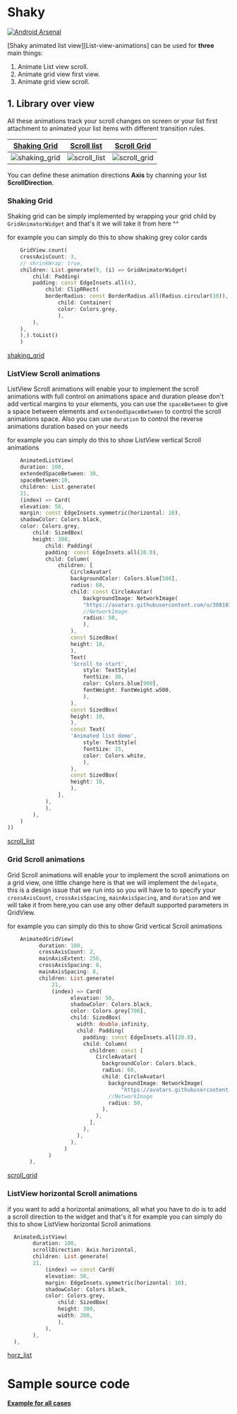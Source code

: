 # Shaky

[![Android Arsenal](https://img.shields.io/badge/Android%20Arsenal-Material--Animations-brightgreen.svg?style=flat)](http://android-arsenal.com/details/3/1880)

[Shaky animated list view][List-view-animations] can be used for **three** main things:

1. Animate List view scroll.
2. Animate grid view first view.
3. Animate grid view scroll.

## 1. Library over view


All these animations track your scroll changes on screen or your list first attachment to animated your list items with different transition rules.

[Shaking Grid][shaking_grid] | [Scroll list][scroll_list] | [Scroll Grid][scroll_grid]
--- | --- | ---
![shaking_grid] | ![scroll_list] | ![scroll_grid]

You can define these animation directions **Axis** by channing your list **ScrollDirection**.

### Shaking Grid

Shaking grid can be simply implemented by wrapping your grid child by `GridAnimatorWidget` and that's it we will take it from here ^^

for example you can simply do this to show shaking grey color cards
```dart
    GridView.count(
    crossAxisCount: 3,
    // shrinkWrap: true,
    children: List.generate(9, (i) => GridAnimatorWidget(
        child: Padding(
        padding: const EdgeInsets.all(4),
            child: ClipRRect(
            borderRadius: const BorderRadius.all(Radius.circular(10)),
                child: Container(
                color: Colors.grey,
                ),
        ),
    ),
    ),).toList()
    )
```
[shaking_grid]

### ListView Scroll animations

ListView Scroll animations will enable your to implement the scroll animations with full control on animations space and duration please don't add vertical margins to your elements, you can use the `spaceBetween` to give a space between elements and `extendedSpaceBetween` to control the scroll animations space.
Also you can use `duration` to control the reverse animations duration based on your needs

for example you can simply do this to show ListView vertical Scroll animations
```dart
    AnimatedListView(
    duration: 100,
    extendedSpaceBetween: 30,
    spaceBetween:10,
    children: List.generate(
    21,
    (index) => Card(
    elevation: 50,
    margin: const EdgeInsets.symmetric(horizontal: 20),
    shadowColor: Colors.black,
    color: Colors.grey,
        child: SizedBox(
        height: 300,
            child: Padding(
            padding: const EdgeInsets.all(20.0),
            child: Column(
                children: [
                    CircleAvatar(
                    backgroundColor: Colors.blue[500],
                    radius: 60,
                    child: const CircleAvatar(
                        backgroundImage: NetworkImage(
                        "https://avatars.githubusercontent.com/u/30810111?v=4"),
                        //NetworkImage
                        radius: 50,
                        ),
                    ),
                    const SizedBox(
                    height: 10,
                    ),
                    Text(
                    'Scroll to start',
                        style: TextStyle(
                        fontSize: 30,
                        color: Colors.blue[900],
                        fontWeight: FontWeight.w500,
                        ),
                    ),
                    const SizedBox(
                    height: 10,
                    ),
                    const Text(
                    'Animated list demo',
                        style: TextStyle(
                        fontSize: 15,
                        color: Colors.white,
                        ),
                    ),
                    const SizedBox(
                    height: 10,
                    ),
                ],
            ),
            ),
        ),
    )
))
```
[scroll_list]


### Grid Scroll animations
Grid Scroll animations will enable your to implement the scroll animations on a grid view, one little change here is that we will implement the `delegate`, this is a design issue that we run into so you will have to 
to specify your `crossAxisCount`, `crossAxisSpacing`, `mainAxisSpacing`, and `duration` and we will take it from here,you can use any other default supported parameters in GridView.

for example you can simply do this to show Grid vertical Scroll animations
```dart
    AnimatedGridView(
          duration: 100,
          crossAxisCount: 2,
          mainAxisExtent: 256,
          crossAxisSpacing: 8,
          mainAxisSpacing: 8,
          children: List.generate(
              21,
              (index) => Card(
                    elevation: 50,
                    shadowColor: Colors.black,
                    color: Colors.grey[700],
                    child: SizedBox(
                      width: double.infinity,
                      child: Padding(
                        padding: const EdgeInsets.all(20.0),
                        child: Column(
                          children: const [
                            CircleAvatar(
                              backgroundColor: Colors.black,
                              radius: 60,
                              child: CircleAvatar(
                                backgroundImage: NetworkImage(
                                    "https://avatars.githubusercontent.com/u/30810111?v=4"),
                                //NetworkImage
                                radius: 50,
                              ),
                            ),
                          ],
                        ),
                      ),
                    ),
                  )
             )
       ),

```
[scroll_grid]



### ListView horizontal Scroll animations

if you want to add a horizontal animations, all what you have to do is to add a scroll direction to the widget and that's it 
for example you can simply do this to show ListView horizontal Scroll animations
```dart
  AnimatedListView(
        duration: 100,
        scrollDirection: Axis.horizontal,
        children: List.generate(
        21,
            (index) => const Card(
            elevation: 50,
            margin: EdgeInsets.symmetric(horizontal: 10),
            shadowColor: Colors.black,
            color: Colors.grey,
                child: SizedBox(
                height: 300,
                width: 200,
                ),
            ),
        ),
  ),
```
[horz_list]

# Sample source code

**[Example for all cases](https://github.com/lgvalle/Material-Animations/)**


[library]: https://pub

[scroll_list]: /assets/scroll_list.gif

[scroll_grid]: /assets/grid_scroll.gif

[shaking_grid]: /assets/shaking_grid.gif

[horz_list]: /assets/horz_list.gif
